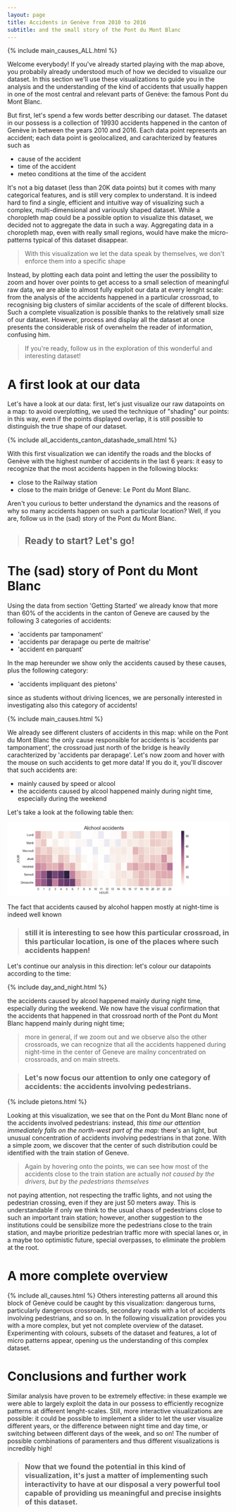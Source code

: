```yaml
---
layout: page 
title: Accidents in Genève from 2010 to 2016
subtitle: and the small story of the Pont du Mont Blanc
---
```


{% include main_causes_ALL.html %}

Welcome everybody! If you've already started playing with the map above, you probabily already understood much of how we decided to visualize our dataset. In this section we'll use these visualizations to guide you in the analysis and the understanding of the kind of accidents that usually happen in one of the most central and relevant parts of Genève: the famous Pont du Mont Blanc.

But first, let's spend a few words better describing our dataset. The dataset in our possess is a collection of 19930 accidents happened in the canton of Genève in between the years 2010 and 2016. Each data point represents an accident; each data point is geolocalized, and carachterized by features such as 
- cause of the accident
- time of the accident
- meteo conditions at the time of the accident

It's not a big dataset (less than 20K data points) but it comes with many categorical features, and is still very complex to understand. It is indeed hard to find a single, efficient and intuitive way of visualizing such a complex, multi-dimensional and variously shaped dataset. While a choropleth map could be a possible option to visualize this dataset, we decided not to aggregate the data in such a way. Aggregating data in a choropleth map, even with really small regions, would have make the micro-patterns typical of this dataset disappear. 

> With this visualization we let the data speak by themselves, we don't enforce them into a specific shape

Instead, by plotting each data point and letting the user the possibility to zoom and hover over points to get access to a small selection of meaningful raw data, we are able to almost fully exploit our data at every lenght scale: from the analysis of the accidents happened in a particular crossroad, to recognising big clusters of similar accidents of the scale of different blocks. 
Such a complete visualization is possible thanks to the relatively small size of our dataset. However, process and display all the dataset at once presents the considerable risk of overwhelm the reader of information, confusing him.

> If you're ready, follow us in the exploration of this wonderful and interesting dataset!

# A first look at our data
Let's have a look at our data: first, let's just visualize our raw datapoints on a map: to avoid overplotting, we used the technique of "shading" our points: in this way, even if the points displayed overlap, it is still possible to distinguish the true shape of our dataset.

{% include  all_accidents_canton_datashade_small.html %}

With this first visualization we can identify the roads and the blocks of Genève with the highest number of accidents in the last 6 years: it easy to recognize that the most accidents happen in the following blocks:
- close to the Railway station
- close to the main bridge of Geneve: Le Pont du Mont Blanc.

Aren't you curious to better understand the dynamics and the reasons of why so many accidents happen on such a particular location? Well, if you are, follow us in the (sad) story of the Pont du Mont Blanc.

> ## Ready to start? Let's go!

# The (sad) story of Pont du Mont Blanc

Using the data from section 'Getting Started' we already know that more than 60% of the accidents in the canton of Geneve are caused by the following 3 categories of accidents:
- 'accidents par tamponament'
- 'accidents par derapage ou perte de maitrise'
- 'accident en parquant'

In the map hereunder we show only the accidents caused by these causes, plus the following category:
- 'accidents impliquant des pietons'

since as students without driving licences, we are personally interested in investigating also this category of accidents!

{% include main_causes.html %}

We already see different clusters of accidents in this map: while on the Pont du Mont Blanc the only cause responsible for accidents is 'accidents par tamponament', the crossroad just north of the bridge is heavily carachterized by 'accidents par derapage'. Let's now zoom and hover with the mouse on such accidents to get more data! If you do it, you'll discover that such accidents are:
- mainly caused by speed or alcool
- the accidents caused by alcool happened mainly during night time, especially during the weekend

Let's take a look at the following table then:

![image](../img/dayhour_alcohol.png)

The fact that accidents caused by alcohol happen mostly at night-time is indeed well known
> ### still it is interesting to see how this particular crossroad, in this particular location, is one of the places where such accidents happen!  

Let's continue our analysis in this direction: let's colour our datapoints according to the time:

{% include day_and_night.html %}

the accidents caused by alcool happened mainly during night time, especially during the weekend. We now have the visual confirmation that the accidents that happened in that crossroad north of the Pont du Mont Blanc happend mainly during night time; 
> more in general, if we zoom out and we observe also the other crossroads, we can recognize that all the accidents happened during night-time in the center of Geneve are mailny concentrated on crossroads, and on main streets.

> ### Let's now focus our attention to only one category of accidents: the accidents involving pedestrians.

{% include pietons.html %}

Looking at this visualization, we see that on the Pont du Mont Blanc none of the accidents involved pedestrians: instead, _this time our attention immediately falls on the north-west part of the map:_ there's an light, but unusual concentration of accidents involving pedestrians in that zone. With a simple zoom, we discover that the center of such distribution could be identified with the train station of Geneve. 

> Again by hovering onto the points, we can see how most of the accidents close to the train station are actually _not caused by the drivers, but by the pedestrians themselves_

not paying attention, not respecting the traffic lights, and not using the pedestrian crossing, even if they are just 50 meters away. This is understandable if only we think to the usual chaos of pedestrians close to such an important train station; however, another suggestion to the institutions could be sensibilize more the pedestrians close to the train station, and maybe prioritize pedestrian traffic more with special lanes or, in a maybe too optimistic future, special overpasses, to eliminate the problem at the root.

# A more complete overview
{% include all_causes.html %}
Others interesting patterns all around this block of Genève could be caught by this visualization: dangerous turns, particularly dangerous crossroads, secondary roads with a lot of accidents involving pedestrians, and so on. In the following visualization provides you with a more complex, but yet not complete overview of the dataset. Experimenting with colours, subsets of the dataset and features, a lot of micro patterns appear, opening us the understanding of this complex dataset.
# Conclusions and further work
Similar analysis have proven to be extremely effective: in these example we were able to largely exploit the data in our possess to efficiently recognize patterns at different lenght-scales. Still, more interactive visualizations are possible: it could be possible to implement a slider to let the user visualize different years, or the difference between night time and day time, or switching between different days of the week, and so on! The number of possible combinations of paramenters and thus different visualizations is incredibly high! 

> ### Now that we found the potential in this kind of visualization, it's just a matter of implementing such interactivity to have at our disposal a very powerful tool capable of providing us meaningful and precise insights of this dataset.
